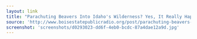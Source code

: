 ```yaml
---
layout: link
title: "Parachuting Beavers Into Idaho's Wilderness? Yes, It Really Happened | Boise State Public Radio"
source: 'http://www.boisestatepublicradio.org/post/parachuting-beavers-idahos-wilderness-yes-it-really-happened'
screenshot: 'screenshots/d0293023-dd6f-4eb0-bcdc-87a4dae12a9d.jpg'
---
```


